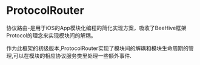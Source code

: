 # ProtocolRouter
协议路由-是用于iOS的App模块化编程的简化实现方案，吸收了BeeHive框架Protocol的理念来实现模块间的解耦。


作为此框架的初级版本,ProtocolRouter实现了模块间的解耦和模块生命周期的管理,可以在模块的相应协议服务类里处理一些额外事件.
